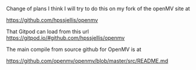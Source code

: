 Change of plans I think I will try to do this on my fork of the openMV site at

https://github.com/hpssjellis/openmv


That Gitpod can load from this url  https://gitpod.io/#github.com/hpssjellis/openmv





The main compile from source github for OpenMV is at 

https://github.com/openmv/openmv/blob/master/src/README.md




